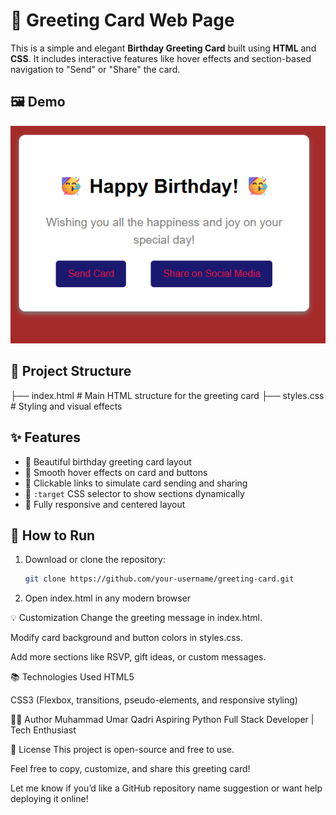 # 🎉 Greeting Card Web Page

This is a simple and elegant **Birthday Greeting Card** built using **HTML** and **CSS**. It includes interactive features like hover effects and section-based navigation to "Send" or "Share" the card.

## 🖼️ Demo


![Greeting Card Screenshot](https://github.com/muhammadumarqadri/greeting-card-project/blob/main/Screenshot.png?raw=true)

## 📂 Project Structure

├── index.html # Main HTML structure for the greeting card
├── styles.css # Styling and visual effects


## ✨ Features

- 🎂 Beautiful birthday greeting card layout
- 💫 Smooth hover effects on card and buttons
- 🔗 Clickable links to simulate card sending and sharing
- 🎯 `:target` CSS selector to show sections dynamically
- 📱 Fully responsive and centered layout

## 🚀 How to Run

1. Download or clone the repository:
   ```bash
   git clone https://github.com/your-username/greeting-card.git
   
2. Open index.html in any modern browser

💡 Customization
Change the greeting message in index.html.

Modify card background and button colors in styles.css.

Add more sections like RSVP, gift ideas, or custom messages.

📚 Technologies Used
HTML5

CSS3 (Flexbox, transitions, pseudo-elements, and responsive styling)

🧑‍💻 Author
Muhammad Umar Qadri
Aspiring Python Full Stack Developer | Tech Enthusiast

📄 License
This project is open-source and free to use.

Feel free to copy, customize, and share this greeting card!


Let me know if you’d like a GitHub repository name suggestion or want help deploying it online!




